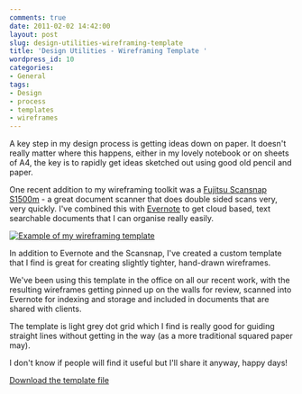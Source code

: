 ```yaml
---
comments: true
date: 2011-02-02 14:42:00
layout: post
slug: design-utilities-wireframing-template
title: 'Design Utilities - Wireframing Template '
wordpress_id: 10
categories:
- General
tags:
- Design
- process
- templates
- wireframes
---
```


A key step in my design process is getting ideas down on paper.  It doesn't really matter where this happens, either in my lovely notebook or on sheets of A4, the key is to rapidly get ideas sketched out using good old pencil and paper.

One recent addition to my wireframing toolkit was a [Fujitsu Scansnap S1500m](http://www.fujitsu.com/us/services/computing/peripherals/scanners/scansnap/scansnap-s1500m.html) - a great document scanner that does double sided scans very, very quickly.  I've combined this with [Evernote](http://www.evernote.com) to get cloud based, text searchable documents that I can organise really easily.




[![Example of my wireframing template](http://www.ian-thomas.net/wp-content/uploads/2011/02/Wireframing-revised-homepage-300x225.jpg)](http://www.ian-thomas.net/wp-content/uploads/2011/02/Wireframing-revised-homepage.jpg)


In addition to Evernote and the Scansnap, I've created a custom template that I find is great for creating slightly tighter, hand-drawn wireframes.

We've been using this template in the office on all our recent work, with the resulting wireframes getting pinned up on the walls for review, scanned into Evernote for indexing and storage and included in documents that are shared with clients.

The template is light grey dot grid which I find is really good for guiding straight lines without getting in the way (as a more traditional squared paper may).

I don't know if people will find it useful but I'll share it anyway, happy days!





[Download the template file](http://posterous.com/getfile/files.posterous.com/temp-2011-02-02/lECrAcGujctrvpGxbCzFBqoetlzhotEcFaAytIIfbGjrwvIcIxqfnosDqdAG/Wireframe_Templates.pdf)



